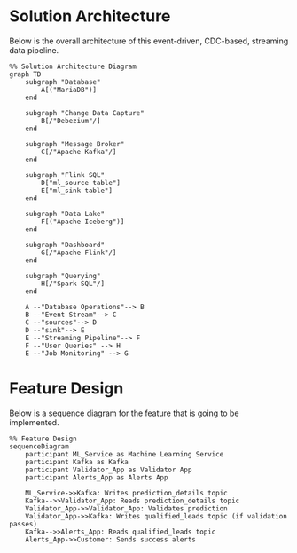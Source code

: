 # Solution Architecture

Below is the overall architecture of this event-driven, CDC-based, streaming 
data pipeline.

```mermaid
%% Solution Architecture Diagram
graph TD
    subgraph "Database"
        A[("MariaDB")]
    end

    subgraph "Change Data Capture"
        B[/"Debezium"/]
    end

    subgraph "Message Broker"
        C[/"Apache Kafka"/]
    end

    subgraph "Flink SQL"
        D["ml_source table"]
        E["ml_sink table"]
    end

    subgraph "Data Lake"
        F[("Apache Iceberg")]
    end

    subgraph "Dashboard"
        G[/"Apache Flink"/]
    end

    subgraph "Querying"
        H[/"Spark SQL"/]
    end

    A --"Database Operations"--> B
    B --"Event Stream"--> C
    C --"sources"--> D
    D --"sink"--> E
    E --"Streaming Pipeline"--> F
    F --"User Queries" --> H
    E --"Job Monitoring" --> G
```

# Feature Design

Below is a sequence diagram for the feature that is going to be implemented.

```mermaid
%% Feature Design
sequenceDiagram
    participant ML_Service as Machine Learning Service
    participant Kafka as Kafka
    participant Validator_App as Validator App
    participant Alerts_App as Alerts App

    ML_Service->>Kafka: Writes prediction_details topic
    Kafka-->>Validator_App: Reads prediction_details topic
    Validator_App->>Validator_App: Validates prediction
    Validator_App->>Kafka: Writes qualified_leads topic (if validation passes)
    Kafka-->>Alerts_App: Reads qualified_leads topic
    Alerts_App->>Customer: Sends success alerts
```